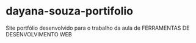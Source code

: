 # dayana-souza-portifolio
Site portfólio desenvolvido para o trabalho da aula de FERRAMENTAS DE DESENVOLVIMENTO WEB
